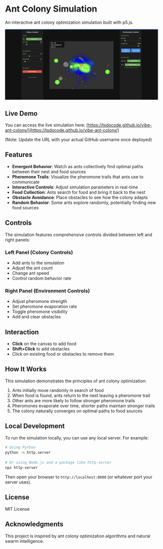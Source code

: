 # Ant Colony Simulation

An interactive ant colony optimization simulation built with p5.js.

![Ant Colony Simulation Screenshot](./assets/screen-shot.png)

## Live Demo

You can access the live simulation here: [https://tsdocode.github.io/vibe-ant-colony/](https://tsdocode.github.io/vibe-ant-colony/)

(Note: Update the URL with your actual GitHub username once deployed)

## Features

- **Emergent Behavior**: Watch as ants collectively find optimal paths between their nest and food sources
- **Pheromone Trails**: Visualize the pheromone trails that ants use to communicate
- **Interactive Controls**: Adjust simulation parameters in real-time
- **Food Collection**: Ants search for food and bring it back to the nest
- **Obstacle Avoidance**: Place obstacles to see how the colony adapts
- **Random Behavior**: Some ants explore randomly, potentially finding new food sources

## Controls

The simulation features comprehensive controls divided between left and right panels:

### Left Panel (Colony Controls)
- Add ants to the simulation
- Adjust the ant count
- Change ant speed
- Control random behavior rate

### Right Panel (Environment Controls)
- Adjust pheromone strength
- Set pheromone evaporation rate
- Toggle pheromone visibility
- Add and clear obstacles

## Interaction

- **Click** on the canvas to add food
- **Shift+Click** to add obstacles
- Click on existing food or obstacles to remove them

## How It Works

This simulation demonstrates the principles of ant colony optimization:

1. Ants initially move randomly in search of food
2. When food is found, ants return to the nest leaving a pheromone trail
3. Other ants are more likely to follow stronger pheromone trails
4. Pheromones evaporate over time, shorter paths maintain stronger trails
5. The colony naturally converges on optimal paths to food sources

## Local Development

To run the simulation locally, you can use any local server. For example:

```bash
# Using Python
python -m http.server

# Or using Node.js and a package like http-server
npx http-server
```

Then open your browser to `http://localhost:8000` (or whatever port your server uses).

## License

MIT License

## Acknowledgments

This project is inspired by ant colony optimization algorithms and natural swarm intelligence. 